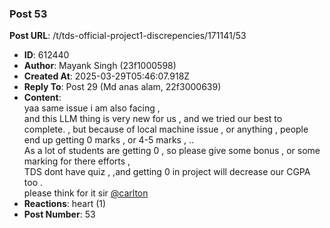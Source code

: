 ### Post 53
**Post URL**: /t/tds-official-project1-discrepencies/171141/53
- **ID**: 612440
- **Author**: Mayank Singh (23f1000598)
- **Created At**: 2025-03-29T05:46:07.918Z
- **Reply To**: Post 29 (Md anas alam, 22f3000639)
- **Content**:  
  yaa same issue i am also facing ,<br>
and this LLM thing is very new for us , and we tried our best to complete. , but because of local machine issue , or anything , people end up getting 0 marks , or 4-5 marks , ..<br>
As a lot of students are getting 0 , so please give some bonus , or some marking for there efforts ,<br>
TDS dont have quiz , ,and getting 0 in project will decrease our CGPA too .<br>
please think for it sir <a class="mention" href="/u/carlton">@carlton</a>
- **Reactions**: heart (1)
- **Post Number**: 53

